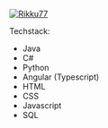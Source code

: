 [![Rikku77](https://github-readme-stats.vercel.app/api?username=Rikku77&theme=radical&show_icons=true)](https://github.com/anuraghazra/github-readme-stats)

Techstack:

- Java
- C#
- Python
- Angular (Typescript)
- HTML
- CSS
- Javascript
- SQL

